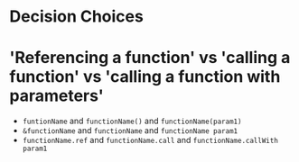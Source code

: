 # Decision Choices

# 'Referencing a function' vs 'calling a function' vs 'calling a function with parameters'
- `funtionName` and `functionName()` and `functionName(param1)`
- `&functionName` and `functionName` and `functionName param1`
- `functionName.ref` and `functionName.call` and `functionName.callWith param1`
